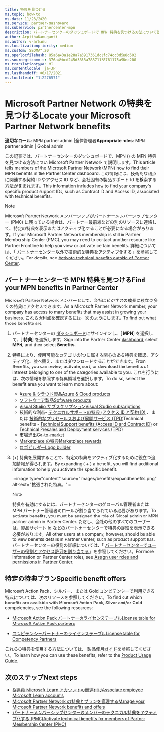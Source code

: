 ```yaml
---
title: 特典を見つける
ms.topic: how-to
ms.date: 11/23/2020
ms.service: partner-dashboard
ms.subservice: partnercenter-mpn
description: パートナーセンターのダッシュボードで MPN 特典を見つける方法について説明します。 技術的な利点を得るためにアクセス ID と契約 ID を検索する方法について説明します。
author: ArpithaKanuganti
ms.author: v-arkanu
ms.localizationpriority: medium
ms.custom: SEOMAY.20
ms.openlocfilehash: 85a6a43a1e28a7a6917361dc1fc74cc3d5e8d502
ms.sourcegitcommit: 376a49bcd245d3358a78871128761175a96ec200
ms.translationtype: MT
ms.contentlocale: ja-JP
ms.lasthandoff: 06/17/2021
ms.locfileid: "112276571"
---
```

# <a name="locate-your-microsoft-partner-network-benefits"></a><span data-ttu-id="4fc22-104">Microsoft Partner Network の特典を見つける</span><span class="sxs-lookup"><span data-stu-id="4fc22-104">Locate your Microsoft Partner Network benefits</span></span> 

<span data-ttu-id="4fc22-105">**適切なロール**: MPN partner admin |全体管理者</span><span class="sxs-lookup"><span data-stu-id="4fc22-105">**Appropriate roles**: MPN partner admin | Global admin</span></span>

<span data-ttu-id="4fc22-106">この記事では、パートナーセンターのダッシュボードで、MPN () の MPN 特典を見つける方法につい Microsoft Partner Network て説明します。</span><span class="sxs-lookup"><span data-stu-id="4fc22-106">This article tells members of the Microsoft Partner Network (MPN) how to find their MPN benefits in the Partner Center dashboard.</span></span> <span data-ttu-id="4fc22-107">この情報には、技術的な利点に関連する契約 ID やアクセス ID など、会社固有の製品サポート Id を検索する方法が含まれます。</span><span class="sxs-lookup"><span data-stu-id="4fc22-107">This information includes how to find your company's specific product support IDs, such as Contract ID and Access ID, associated with technical benefits.</span></span>

>[!NOTE]
> <span data-ttu-id="4fc22-108">Microsoft Partner Network メンバーシップがパートナーメンバーシップセンター (PMC) に残っている場合は、パートナー最前線などの別のリソースに連絡して、特定の特典を表示またはアクティブ化することが必要になる場合があります。</span><span class="sxs-lookup"><span data-stu-id="4fc22-108">If your Microsoft Partner Network membership is still in Partner Membership Center (PMC), you may need to contact another resource like Partner Frontline to help you view or activate certain benefits.</span></span> <span data-ttu-id="4fc22-109">詳細については、「 [パートナーセンター以外で技術的な特典をアクティブ化](partner-membership-center-tech-benefits-activate.md)する」を参照してください。</span><span class="sxs-lookup"><span data-stu-id="4fc22-109">For details, see [Activate technical benefits outside of Partner Center](partner-membership-center-tech-benefits-activate.md).</span></span>

## <a name="find-your-mpn-benefits-in-partner-center"></a><span data-ttu-id="4fc22-110">パートナーセンターで MPN 特典を見つける</span><span class="sxs-lookup"><span data-stu-id="4fc22-110">Find your MPN benefits in Partner Center</span></span>

<span data-ttu-id="4fc22-111">Microsoft Partner Network メンバーとして、会社はビジネスの成長に役立つ多くの特典にアクセスできます。</span><span class="sxs-lookup"><span data-stu-id="4fc22-111">As a Microsoft Partner Network member, your company has access to many benefits that may assist in growing your business.</span></span> <span data-ttu-id="4fc22-112">これらの利点を確認するには、次のようにします。</span><span class="sxs-lookup"><span data-stu-id="4fc22-112">To find out what those benefits are:</span></span>

1. <span data-ttu-id="4fc22-113">パートナーセンターの [ダッシュボード](https://partner.microsoft.com/dashboard/home)にサインインし、[ **MPN**] を選択して、[ **特典**] を選択します。</span><span class="sxs-lookup"><span data-stu-id="4fc22-113">Sign into the Partner Center [dashboard](https://partner.microsoft.com/dashboard/home), select **MPN**, and then select **Benefits**.</span></span>

2. <span data-ttu-id="4fc22-114">特典により、使用可能なカテゴリの1つに属する関心のある特典を確認、アクティブ化、並べ替え、またはダウンロードすることができます。</span><span class="sxs-lookup"><span data-stu-id="4fc22-114">From Benefits, you can review, activate, sort, or download the benefits of interest belonging to one of the categories available to you.</span></span> <span data-ttu-id="4fc22-115">これを行うには、次の情報を参照する特典領域を選択します。</span><span class="sxs-lookup"><span data-stu-id="4fc22-115">To do so, select the benefit area you want to learn more about:</span></span>

   - [<span data-ttu-id="4fc22-116">Azure & クラウド製品</span><span class="sxs-lookup"><span data-stu-id="4fc22-116">Azure & Cloud products</span></span>](mpn-benefits-azure-cloud.md)
   - [<span data-ttu-id="4fc22-117">ソフトウェア製品</span><span class="sxs-lookup"><span data-stu-id="4fc22-117">Software products</span></span>](mpn-benefits-software.md)
   - [<span data-ttu-id="4fc22-118">Visual Studio サブスクリプション</span><span class="sxs-lookup"><span data-stu-id="4fc22-118">Visual Studio subscriptions</span></span>](mpn-benefits-visual-studio.md)
   - <span data-ttu-id="4fc22-119">技術的な利点- [テクニカルサポートの特典 (アクセス ID と契約 ID)](mpn-benefits-technical-support.md) 、または [技術的なプリセールスおよび展開サービス (TPD)](technical-benefits.md)</span><span class="sxs-lookup"><span data-stu-id="4fc22-119">Technical benefits - [Technical Support benefits (Access ID and Contract ID)](mpn-benefits-technical-support.md) or [Technical Presales and Deployment services (TPD)](technical-benefits.md)</span></span>
   - [<span data-ttu-id="4fc22-120">市場進出</span><span class="sxs-lookup"><span data-stu-id="4fc22-120">Go-to-market</span></span>](mpn-learn-about-go-to-market-benefits.md)
   - [<span data-ttu-id="4fc22-121">Marketplace の特典</span><span class="sxs-lookup"><span data-stu-id="4fc22-121">Marketplace rewards</span></span>](marketplace-rewards.md)
   - [<span data-ttu-id="4fc22-122">ロゴビルダー</span><span class="sxs-lookup"><span data-stu-id="4fc22-122">Logo builder</span></span>](mpn-logo-builder.md)

3. <span data-ttu-id="4fc22-123">(+) 特典を展開することで、特定の特典をアクティブ化するために役立つ追加情報が得られます。</span><span class="sxs-lookup"><span data-stu-id="4fc22-123">By expanding ( + ) a benefit, you will find additional information to help you activate the specific benefit.</span></span>

   :::image type="content" source="images/benefits/expandbenefits.png" alt-text="拡張された特典。":::

   > [!NOTE]
   > <span data-ttu-id="4fc22-125">特典を有効にするには、パートナーセンターのグローバル管理者または MPN パートナー管理者のロールが割り当てられている必要があります。</span><span class="sxs-lookup"><span data-stu-id="4fc22-125">To activate benefits, you must be assigned the role of Global admin or MPN partner admin in Partner Center.</span></span> <span data-ttu-id="4fc22-126">ただし、会社の他のすべてのユーザーは、製品サポート Id などのパートナーセンターで特典の詳細を表示できる必要があります。</span><span class="sxs-lookup"><span data-stu-id="4fc22-126">All other users at a company, however, should be able to view benefits details in Partner Center, such as product support IDs.</span></span> <span data-ttu-id="4fc22-127">パートナーセンターの役割の詳細については、「 [パートナーセンターでユーザーの役割とアクセス許可を割り当てる](permissions-overview.md)」を参照してください。</span><span class="sxs-lookup"><span data-stu-id="4fc22-127">For more information on Partner Center roles, see [Assign user roles and permissions in Partner Center](permissions-overview.md).</span></span>

## <a name="specific-benefit-offers"></a><span data-ttu-id="4fc22-128">特定の特典プラン</span><span class="sxs-lookup"><span data-stu-id="4fc22-128">Specific benefit offers</span></span>

<span data-ttu-id="4fc22-129">Microsoft Action Pack、シルバー、または Gold コンピテンシーで利用できる特典については、次のリソースを参照してください。</span><span class="sxs-lookup"><span data-stu-id="4fc22-129">To find out which benefits are available with Microsoft Action Pack, Silver and/or Gold competencies, see the following resources:</span></span>

- [<span data-ttu-id="4fc22-130">Microsoft Action Pack パートナーのライセンステーブル</span><span class="sxs-lookup"><span data-stu-id="4fc22-130">License table for Microsoft Action Pack partners</span></span>](https://assetsprod.microsoft.com/en-us/microsoft-action-pack-license-table.pdf)

- [<span data-ttu-id="4fc22-131">コンピテンシーパートナーのライセンステーブル</span><span class="sxs-lookup"><span data-stu-id="4fc22-131">License table for Competency Partners</span></span>](https://assetsprod.microsoft.com/mpn-maps-software-iur-competency-license-table.docx)

<span data-ttu-id="4fc22-132">これらの特典を使用する方法については、 [製品使用ガイド](https://assets.microsoft.com/MPN-MAPS-Product-Usage-Guide.pdf)を参照してください。</span><span class="sxs-lookup"><span data-stu-id="4fc22-132">To learn how you can use these benefits,  refer to the [Product Usage Guide](https://assets.microsoft.com/MPN-MAPS-Product-Usage-Guide.pdf).</span></span>

## <a name="next-steps"></a><span data-ttu-id="4fc22-133">次のステップ</span><span class="sxs-lookup"><span data-stu-id="4fc22-133">Next steps</span></span>

- [<span data-ttu-id="4fc22-134">従業員 Microsoft Learn アカウントの関連付け</span><span class="sxs-lookup"><span data-stu-id="4fc22-134">Associate employee Microsoft Learn accounts</span></span>](ms-learn-associate.md)
- [<span data-ttu-id="4fc22-135">Microsoft Partner Network の特典とプランを管理する</span><span class="sxs-lookup"><span data-stu-id="4fc22-135">Manage your Microsoft Partner Network benefits and offers</span></span>](manage-your-partner-network-benefits.md)
- [<span data-ttu-id="4fc22-136">パートナーメンバーシップセンターのメンバーのテクニカル特典をアクティブ化する (PMC)</span><span class="sxs-lookup"><span data-stu-id="4fc22-136">Activate technical benefits for members of Partner Membership Center (PMC)</span></span>](partner-membership-center-tech-benefits-activate.md)
